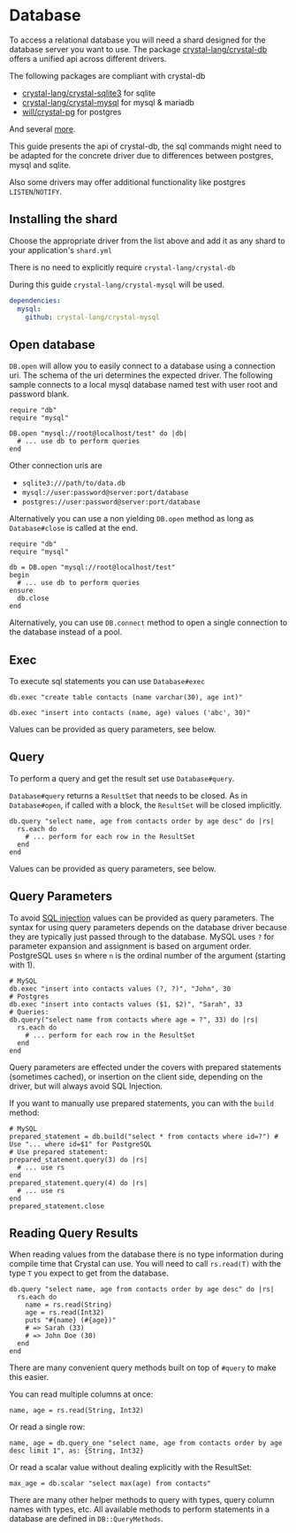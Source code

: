 # Database

To access a relational database you will need a shard designed for the database server you want to use. The package [crystal-lang/crystal-db](https://github.com/crystal-lang/crystal-db) offers a unified api across different drivers.

The following packages are compliant with crystal-db

* [crystal-lang/crystal-sqlite3](https://github.com/crystal-lang/crystal-sqlite3) for sqlite
* [crystal-lang/crystal-mysql](https://github.com/crystal-lang/crystal-mysql) for mysql & mariadb
* [will/crystal-pg](https://github.com/will/crystal-pg) for postgres

And several [more](https://github.com/crystal-lang/crystal-db).

This guide presents the api of crystal-db, the sql commands might need to be adapted for the concrete driver due to differences between postgres, mysql and sqlite.

Also some drivers may offer additional functionality like postgres `LISTEN`/`NOTIFY`.

## Installing the shard

Choose the appropriate driver from the list above and add it as any shard to your application's `shard.yml`

There is no need to explicitly require `crystal-lang/crystal-db`

During this guide `crystal-lang/crystal-mysql` will be used.

```yaml
dependencies:
  mysql:
    github: crystal-lang/crystal-mysql
```

## Open database

`DB.open` will allow you to easily connect to a database using a connection uri. The schema of the uri determines the expected driver. The following sample connects to a local mysql database named test with user root and password blank.

```crystal
require "db"
require "mysql"

DB.open "mysql://root@localhost/test" do |db|
  # ... use db to perform queries
end
```

Other connection uris are

* `sqlite3:///path/to/data.db`
* `mysql://user:password@server:port/database`
* `postgres://user:password@server:port/database`

Alternatively you can use a non yielding `DB.open` method as long as `Database#close` is called at the end.

```crystal
require "db"
require "mysql"

db = DB.open "mysql://root@localhost/test"
begin
  # ... use db to perform queries
ensure
  db.close
end
```

Alternatively, you can use `DB.connect` method to open a single connection to the database instead of a pool.

## Exec

To execute sql statements you can use `Database#exec`

```crystal
db.exec "create table contacts (name varchar(30), age int)"
```

```crystal
db.exec "insert into contacts (name, age) values ('abc', 30)"
```

Values can be provided as query parameters, see below.

## Query

To perform a query and get the result set use `Database#query`.

`Database#query` returns a `ResultSet` that needs to be closed. As in `Database#open`, if called with a block, the `ResultSet` will be closed implicitly.

```crystal
db.query "select name, age from contacts order by age desc" do |rs|
  rs.each do
    # ... perform for each row in the ResultSet
  end
end
```

Values can be provided as query parameters, see below.

## Query Parameters

To avoid [SQL injection](https://owasp.org/www-community/attacks/SQL_Injection) values can be provided as query parameters.
The syntax for using query parameters depends on the database driver because they are typically just passed through to the database. MySQL uses `?` for parameter expansion and assignment is based on argument order. PostgreSQL uses `$n` where `n` is the ordinal number of the argument (starting with 1).

```crystal
# MySQL
db.exec "insert into contacts values (?, ?)", "John", 30
# Postgres
db.exec "insert into contacts values ($1, $2)", "Sarah", 33
# Queries:
db.query("select name from contacts where age = ?", 33) do |rs|
  rs.each do
    # ... perform for each row in the ResultSet
  end
end
```

Query parameters are effected under the covers with prepared statements (sometimes cached),
or insertion on the client side, depending on the driver, but will always avoid SQL Injection.

If you want to manually use prepared statements, you can with the `build` method:

```crystal
# MySQL
prepared_statement = db.build("select * from contacts where id=?") # Use "... where id=$1" for PostgreSQL
# Use prepared statement:
prepared_statement.query(3) do |rs|
  # ... use rs
end
prepared_statement.query(4) do |rs|
  # ... use rs
end
prepared_statement.close
```

## Reading Query Results

When reading values from the database there is no type information during compile time that Crystal can use. You will need to call `rs.read(T)` with the type `T` you expect to get from the database.

```crystal
db.query "select name, age from contacts order by age desc" do |rs|
  rs.each do
    name = rs.read(String)
    age = rs.read(Int32)
    puts "#{name} (#{age})"
    # => Sarah (33)
    # => John Doe (30)
  end
end
```

There are many convenient query methods built on top of `#query` to make this easier.

You can read multiple columns at once:

```crystal
name, age = rs.read(String, Int32)
```

Or read a single row:

```crystal
name, age = db.query_one "select name, age from contacts order by age desc limit 1", as: {String, Int32}
```

Or read a scalar value without dealing explicitly with the ResultSet:

```crystal
max_age = db.scalar "select max(age) from contacts"
```

There are many other helper methods to query with types, query column names with types, etc.
All available methods to perform statements in a database are defined in `DB::QueryMethods`.
